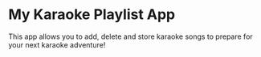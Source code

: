 # My Karaoke Playlist App

This app allows you to add, delete and store karaoke songs to prepare for your next karaoke adventure!

